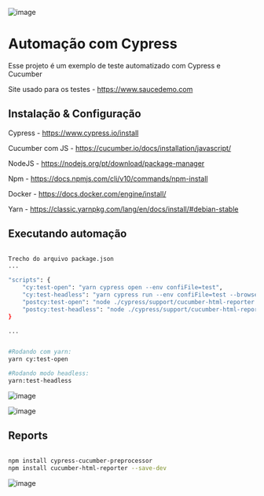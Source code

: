 ![image](https://github.com/user-attachments/assets/d8428f91-dcdc-4e03-9928-b52a1c4cafb2)


# Automação com Cypress 

Esse projeto é um exemplo de teste automatizado com Cypress e Cucumber 

Site usado para os testes - https://www.saucedemo.com

## Instalação & Configuração


Cypress - https://www.cypress.io/install

Cucumber com JS - https://cucumber.io/docs/installation/javascript/ 

NodeJS - https://nodejs.org/pt/download/package-manager

Npm - https://docs.npmjs.com/cli/v10/commands/npm-install

Docker - https://docs.docker.com/engine/install/

Yarn - https://classic.yarnpkg.com/lang/en/docs/install/#debian-stable


## Executando automação 
```bash

Trecho do arquivo package.json  
...

"scripts": {
    "cy:test-open": "yarn cypress open --env confiFile=test",
    "cy:test-headless": "yarn cypress run --env confiFile=test --browser chrome",
    "postcy:test-open": "node ./cypress/support/cucumber-html-reporter.js",
    "postcy:test-headless": "node ./cypress/support/cucumber-html-reporter.js"
}

...


#Rodando com yarn:
yarn cy:test-open

#Rodando modo headless:
yarn:test-headless 
```
![image](https://github.com/user-attachments/assets/ded6b6b9-1fa0-4a3a-a70e-88346fe2073f)

![image](https://github.com/user-attachments/assets/deae7662-f1fd-4572-b0f2-26ef9514dd65)


## Reports
```bash

npm install cypress-cucumber-preprocessor
npm install cucumber-html-reporter --save-dev

```

![image](https://github.com/user-attachments/assets/3ea7d6aa-7d0c-40c1-8fc6-53c5372c7c7c)


